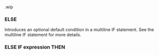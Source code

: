 .wip


### ELSE

Introduces an optional default condition in a multiline IF statement. See the multiline IF statement for more details.

### ELSE IF expression THEN

